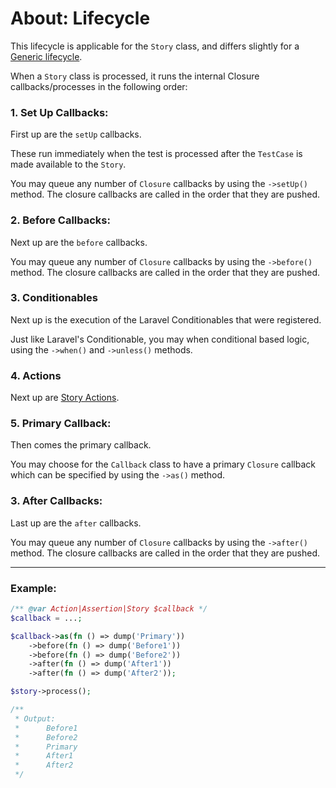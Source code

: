 # About: Lifecycle

This lifecycle is applicable for the `Story` class, and differs slightly for a [Generic lifecycle](/docs/about-lifecycle.md).

When a `Story` class is processed, it runs the internal Closure callbacks/processes in the following order:

### 1. Set Up Callbacks:

First up are the `setUp` callbacks.

These run immediately when the test is processed after the `TestCase` is made available to the `Story`.

You may queue any number of `Closure` callbacks by using the `->setUp()` method. The closure callbacks are called in the order that they are pushed.

### 2. Before Callbacks:

Next up are the `before` callbacks.

You may queue any number of `Closure` callbacks by using the `->before()` method. The closure callbacks are called in the order that they are pushed.

### 3. Conditionables

Next up is the execution of the Laravel Conditionables that were registered.

Just like Laravel's Conditionable, you may when conditional based logic, using the  `->when()` and `->unless()` methods.

### 4. Actions

Next up are [Story Actions](/docs/stories/about-actions.md).

### 5. Primary Callback:

Then comes the primary callback.

You may choose for the `Callback` class to have a primary `Closure` callback which can be specified by using the `->as()` method.























### 3. After Callbacks:

Last up are the `after` callbacks.

You may queue any number of `Closure` callbacks by using the `->after()` method. The closure callbacks are called in the order that they are pushed.


---

### Example:

```php
/** @var Action|Assertion|Story $callback */
$callback = ...;

$callback->as(fn () => dump('Primary'))
    ->before(fn () => dump('Before1'))
    ->before(fn () => dump('Before2'))
    ->after(fn () => dump('After1'))
    ->after(fn () => dump('After2'));

$story->process();

/**
 * Output:
 *      Before1
 *      Before2
 *      Primary
 *      After1
 *      After2
 */
```
